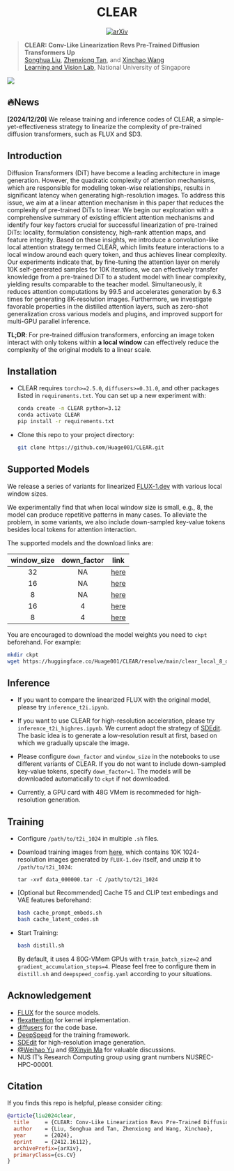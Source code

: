 <div align="center">

# CLEAR
<a href="https://arxiv.org/abs/2412.16112"><img src="https://img.shields.io/badge/arXiv-2412.16112-A42C25.svg" alt="arXiv"></a> 
</div>


> **CLEAR: Conv-Like Linearization Revs Pre-Trained Diffusion Transformers Up**
> <br>
> [Songhua Liu](http://121.37.94.87/), 
> [Zhenxiong Tan](https://scholar.google.com/citations?user=HP9Be6UAAAAJ&hl=en), 
> and 
> [Xinchao Wang](https://sites.google.com/site/sitexinchaowang/)
> <br>
> [Learning and Vision Lab](http://lv-nus.org/), National University of Singapore
> <br>

![](./assets/teaser.png)

## 🔥News

**[2024/12/20]** We release training and inference codes of CLEAR, a simple-yet-effectiveness strategy to linearize the complexity of pre-trained diffusion transformers, such as FLUX and SD3.

## Introduction

Diffusion Transformers (DiT) have become a leading architecture in image generation. However, the quadratic complexity of attention mechanisms, which are responsible for modeling token-wise relationships, results in significant latency when generating high-resolution images. To address this issue, we aim at a linear attention mechanism in this paper that reduces the complexity of pre-trained DiTs to linear. We begin our exploration with a comprehensive summary of existing efficient attention mechanisms and identify four key factors crucial for successful linearization of pre-trained DiTs: locality, formulation consistency, high-rank attention maps, and feature integrity. Based on these insights, we introduce a convolution-like local attention strategy termed CLEAR, which limits feature interactions to a local window around each query token, and thus achieves linear complexity. 
Our experiments indicate that, by fine-tuning the attention layer on merely 10K self-generated samples for 10K iterations, we can effectively transfer knowledge from a pre-trained DiT to a student model with linear complexity, yielding results comparable to the teacher model. Simultaneously, it reduces attention computations by 99.5 and accelerates generation by 6.3 times for generating 8K-resolution images. Furthermore, we investigate favorable properties in the distilled attention layers, such as zero-shot generalization cross various models and plugins, and improved support for multi-GPU parallel inference.

**TL;DR**: For pre-trained diffusion transformers, enforcing an image token interact with only tokens within **a local window** can effectively reduce the complexity of the original models to a linear scale.

## Installation

* CLEAR requires ``torch>=2.5.0``, ``diffusers>=0.31.0``, and other packages listed in ``requirements.txt``. You can set up a new experiment with:

  ```bash
  conda create -n CLEAR python=3.12
  conda activate CLEAR
  pip install -r requirements.txt
  ```

* Clone this repo to your project directory:

  ``` bash
  git clone https://github.com/Huage001/CLEAR.git
  ```

## Supported Models

We release a series of variants for linearized [FLUX-1.dev](https://huggingface.co/black-forest-labs/FLUX.1-dev) with various local window sizes. 

We experimentally find that when local window size is small, e.g., 8, the model can produce repetitive patterns in many cases. To alleviate the problem, in some variants, we also include down-sampled key-value tokens besides local tokens for attention interaction.

The supported models and the download links are:

| window_size | down_factor |                             link                             |
| :---------: | :---------: | :----------------------------------------------------------: |
|     32      |     NA      | [here](https://huggingface.co/Huage001/CLEAR/resolve/main/clear_local_32.safetensors) |
|     16      |     NA      | [here](https://huggingface.co/Huage001/CLEAR/resolve/main/clear_local_16.safetensors) |
|      8      |     NA      | [here](https://huggingface.co/Huage001/CLEAR/resolve/main/clear_local_8.safetensors) |
|     16      |      4      | [here](https://huggingface.co/Huage001/CLEAR/resolve/main/clear_local_16_down_4.safetensors) |
|      8      |      4      | [here](https://huggingface.co/Huage001/CLEAR/resolve/main/clear_local_8_down_4.safetensors) |

You are encouraged to download the model weights you need to ``ckpt`` beforehand. For example:

```bash
mkdir ckpt
wget https://huggingface.co/Huage001/CLEAR/resolve/main/clear_local_8_down_4.safetensors
```

## Inference

* If you want to compare the linearized FLUX with the original model, please try ``inference_t2i.ipynb``.

* If you want to use CLEAR for high-resolution acceleration, please try ``inference_t2i_highres.ipynb``. We current adopt the strategy of [SDEdit](https://huggingface.co/docs/diffusers/v0.30.2/en/api/pipelines/stable_diffusion/img2img#image-to-image). The basic idea is to generate a low-resolution result at first, based on which we gradually upscale the image.

* Please configure ``down_factor`` and ``window_size`` in the notebooks to use different variants of CLEAR. If you do not want to include down-sampled key-value tokens, specify ``down_factor=1``. The models will be downloaded automatically to ``ckpt`` if not downloaded.

* Currently, a GPU card with 48G VMem is recommeded for high-resolution generation.


## Training

* Configure ``/path/to/t2i_1024`` in multiple ``.sh`` files.

* Download training images from [here](https://huggingface.co/datasets/jackyhate/text-to-image-2M/resolve/main/data_1024_10K/data_000000.tar), which contains 10K 1024-resolution images generated by ``FLUX-1.dev`` itself, and unzip it to ``/path/to/t2i_1024``:

  ```
  tar -xvf data_000000.tar -C /path/to/t2i_1024
  ```

* [Optional but Recommended] Cache T5 and CLIP text embedings and VAE features beforehand:

  ```bash
  bash cache_prompt_embeds.sh
  bash cache_latent_codes.sh
  ```

* Start Training:

  ```bash
  bash distill.sh
  ```

  By default, it uses 4 80G-VMem GPUs with ``train_batch_size=2`` and ``gradient_accumulation_steps=4``. Please feel free to configure them in ``distill.sh`` and ``deepspeed_config.yaml`` according to your situations.

## Acknowledgement

* [FLUX](https://blackforestlabs.ai/announcing-black-forest-labs/) for the source models.
* [flexattention](https://pytorch.org/blog/flexattention/) for kernel implementation.
* [diffusers](https://github.com/huggingface/diffusers) for the code base.
* [DeepSpeed](https://github.com/microsoft/DeepSpeed) for the training framework.
* [SDEdit](https://huggingface.co/docs/diffusers/v0.30.2/en/api/pipelines/stable_diffusion/img2img#image-to-image) for high-resolution image generation.
* [@Weihao Yu](https://github.com/yuweihao) and [@Xinyin Ma](https://github.com/horseee) for valuable discussions.
* NUS IT’s Research Computing group using grant numbers NUSREC-HPC-00001.

## Citation

If you finds this repo is helpful, please consider citing:

```bib
@article{liu2024clear,
  title     = {CLEAR: Conv-Like Linearization Revs Pre-Trained Diffusion Transformers Up},
  author    = {Liu, Songhua and Tan, Zhenxiong and Wang, Xinchao},
  year      = {2024},
  eprint    = {2412.16112},
  archivePrefix={arXiv},
  primaryClass={cs.CV}
}
```
